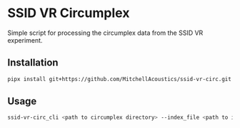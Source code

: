 # SSID VR Circumplex

Simple script for processing the circumplex data from the SSID VR experiment.

## Installation

```bash
pipx install git+https://github.com/MitchellAcoustics/ssid-vr-circ.git
```

## Usage

```bash
ssid-vr-circ_cli <path to circumplex directory> --index_file <path to index file> --out_file <name for output file (.xlsx)>

```